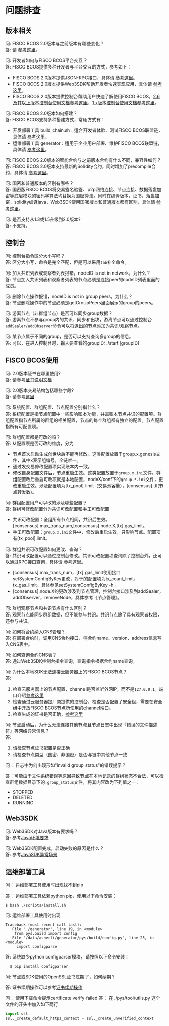 # 问题排查

## 版本相关

问:
  FISCO BCOS 2.0版本与之前版本有哪些变化？<br>
答:
  请 [参考这里](./what_is_new.md)。

问:
  开发者如何与FISCO BCOS平台交互？<br>
答:
  FISCO BCOS提供多种开发者与平台交互的方式，参考如下：
  - FISCO BCOS 2.0版本提供JSON-RPC接口，具体请 [参考这里](./api.md)。
  - FISCO BCOS 2.0版本提供Web3SDK帮助开发者快速实现应用，具体请 [参考这里](./sdk/web3sdk/java_sdk.md)。
  - FISCO BCOS 2.0版本提供控制台帮助用户快速了解使用FISCO BCOS，[2.6及其以上版本控制台使用文档参考这里](../console/console_of_java_sdk.md)，[1.x版本控制台使用文档参考这里](../console/console.md)。

问:
  FISCO BCOS 2.0版本如何搭建？<br>
答:
  FISCO BCOS支持多种搭建方式，常用方式有：
  - 开发部署工具 build_chain.sh：适合开发者体验、测试FISCO BCOS联盟链，具体请 [参考这里](./tools/build_chain.md)。
  - 运维部署工具 generator：适用于企业用户部署、维护FISCO BCOS联盟链，具体请 [参考这里](./enterprise_tools/index.md)。

问:
  FISCO BCOS 2.0版本的智能合约与之前版本合约有什么不同，兼容性如何？<br>
答:
  FISCO BCOS 2.0版本支持最新的Solidity合约，同时增加了precompile合约，具体请 [参考这里](./manual/smart_contract.md)。

问:
  国密和普通版本的区别有哪些？<br>
答:
  国密版FISCO BCOS将交易签名验签、p2p网络连接、节点连接、数据落盘加密等底层模块的密码学算法均替换为国密算法。同时在编译版本，证书，落盘加密，solidity编译java，Web3SDK使用国密版本和普通版本都有区别，具体请 [参考这里](./manual/guomi_crypto.md)。

问:
  是否支持从1.3或1.5升级到2.0版本?<br>
答:
  不支持。

## 控制台

问:
  控制台指令区分大小写吗？<br>
答:
  区分大小写，命令是完全匹配，但是可以采用`tab`补全命令。

问:
  加入共识列表或观察者列表报错，nodeID is not in network，为什么？<br>
答:
  节点加入共识列表和观察者列表的节点必须是连接peer的nodeID列表里面的成员。

问:
  删除节点操作报错，nodeID is not in group peers，为什么？<br>
答:
  节点删除操作中的节点必须是getGroupPeers里面展示的group的peers。

问:
  游离节点（非群组节点）是否可以同步group数据？<br>
答:
  游离节点不参与group内的共识、同步和出块，游离节点可以通过控制台`addSealer/addObserver`命令可以将退出的节点添加为共识/观察节点。

问:
  某节点属于不同的group，是否可以支持查询多group的信息。<br>
答:
   可以，在进入控制台时，输入要查看的groupID:  ./start [groupID]

## FISCO BCOS使用


问:
  2.0版本证书在哪里使用?<br>
答:
  请参考[证书说明文档](../blockchain_dev/certificates.md)

问:
  2.0版本交易结构包括哪些字段?<br>
答:
  请参考[这里](design/protocol_description.html#rlp)

问:
  系统配置、群组配置、节点配置分别指什么？<br>
答:
  系统配置是指节点配置中一些影响账本功能，并需账本节点共识的配置项。群组配置指节点所属的群组的相关配置，节点的每个群组都有独立的配置。节点配置指所有可配置项。

问:
  群组配置都是可改的吗？<br>
答:
  从配置项是否可改的维度，分为

  - 节点首次启动生成创世块后不能再修改。这类配置放置于group.x.genesis文件，其中x表示组编号，全链唯一。
  - 通过发交易修改配置项实现账本内一致。
  - 修改自身配置文件后，节点重启生效。这类配置放置于`group.x.ini`文件。群组配置改后重启可改项就是本地配置，nodeX/conf下的`group.*.ini`文件，更改重启生效。涉及配置项为[tx_pool].limit（交易池容量），[consensus].ttl(节点转发数)。


问:
  群组配置用户可以改的涉及哪些配置？<br>
答:
  群组可修改配置分为共识可改配置和手工可改配置

  - 共识可改配置：全组所有节点相同，共识后生效。[consensus].max_trans_num,[consensus].node.X,[tx].gas_limit。
  - 手工可改配置：`group.x.ini`文件中，修改后重启生效，只影响节点。配置项有[tx_pool].limit。

问:
  群组共识可改配置如何更改、查询？<br>
答:
  共识可改配置可以通过控制台修改。共识可改配置项查询除了控制台外，还可以通过RPC接口查询，具体请 [参考这里](./design/rpc.md)。

  - [consensus].max_trans_num，[tx].gas_limit使用接口setSystemConfigByKey更改，对于的配置项为tx_count_limit，tx_gas_limit。具体参见setSystemConfigByKey -h 。
  - [consensus].node.X的更改涉及到节点管理，控制台接口涉及到addSealer，addObserver，removeNode，具体参考《节点管理》。


问:
  群组观察节点和共识节点有什么区别？<br>
答:
  观察节点能同步群组数据，但不能参与共识。共识节点除了具有观察者权限，还参与共识。


问:
  如何将合约纳入CNS管理？<br>
答:
  在部署合约时，调用CNS合约接口，将合约name、version、address信息写入CNS表中。


问:
  如何查询合约CNS表？<br>
答:
  通过Web3SDK控制台指令查询，查询指令根据合约name查询。

问:
  为什么本地SDK无法连接云服务器上的FISCO BCOS节点？<br>
答:
  1. 检查云服务器上的节点配置，channel是否监听外网IP，而不是`127.0.0.1`。端口介绍[参考这里](https://mp.weixin.qq.com/s/XZ0pXEELaj8kXHo32UFprg)
  2. 检查通过云服务器提厂商提供的控制台，检查是否配置了安全组，需要在安全组中开放FISCO BCOS节点所使用的channel端口。
  3. 检查生成的证书是否正确，[参考这里](./enterprise_tools/operation.md#节点配置错误检查)

问:
  节点启动后，为什么无法连接其他节点且节点日志中出现『错误的文件描述符』等网络异常信息？<br>
答:
  1. 请检查节点证书配置是否正确
  2. 请检查节点类型（国密、非国密）是否与链中其他节点一致

问：
  日志中为何出现形如"invalid group status"的错误提示？

答：可能由于文件系统错误等原因导致节点在本地记录的群组状态不合法，可以检查群组数据目录下的`.group_status`文件，将其内容改为下列值之一：

- STOPPED
- DELETED
- RUNNING


## Web3SDK

问:
  Web3SDK对Java版本有要求吗？<br>
答:
  参考[Java环境要求](sdk/java_sdk.html#id1)<br>

问:
  Web3SDK配置完成，启动失败的原因是什么？<br>
答:
  参考[JavaSDK异常场景](sdk/java_sdk.html#id22)<br>


## 运维部署工具
问：
  运维部署工具使用时出现找不到pip

答：
  运维部署工具依赖python pip，使用以下命令安装：
```
$ bash ./scripts/install.sh
```

问:
  运维部署工具使用时出现
```
Traceback (most recent call last):
   File "./generator", line 19, in <module>
    from pys.build import config
   File "/data/asherli/generator/pys/build/config.py", line 25, in <module>
     import configparse
```
答:
  系统缺少python configparser模块，请按照以下命令安装：

```bash
  $ pip install configparser
```

问:
  节点或SDK使用的OpenSSL证书过期了，如何续期？

答:
  证书续期操作可以参考[证书续期操作](../blockchain_dev/certificates.md#id9)

问：
  使用下载命令提示certificate verify failed
答：
  在 ./pys/tool/utils.py 这个文件的开头中加入如下两行

```python
import ssl
ssl._create_default_https_context = ssl._create_unverified_context
```